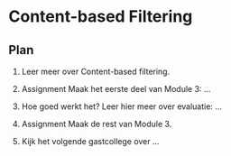 # Content-based Filtering

## Plan

1. Leer meer over Content-based filtering.

2. <span class="badge badge-primary">Assignment</span> Maak het eerste deel van Module 3: ...

3. Hoe goed werkt het? Leer hier meer over evaluatie: ...

4. <span class="badge badge-primary">Assignment</span> Maak de rest van Module 3.

4. Kijk het volgende gastcollege over ...
